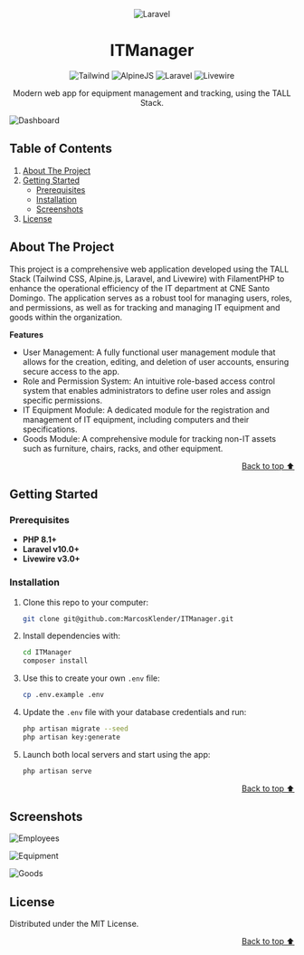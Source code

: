 <a id="readme-top"></a>

<div align="center">

![Laravel](https://upload.wikimedia.org/wikipedia/commons/thumb/9/9a/Laravel.svg/100px-Laravel.svg.png)

</div>

<h1 align="center">ITManager</h1>

<div align="center">

![Tailwind](https://img.shields.io/badge/Tailwind_CSS-38B2AC?style=for-the-badge&logo=tailwind-css&logoColor=white)
![AlpineJS](https://img.shields.io/badge/Alpine%20JS-8BC0D0?style=for-the-badge&logo=alpinedotjs&logoColor=black)
![Laravel](https://img.shields.io/badge/Laravel-FF2D20?style=for-the-badge&logo=laravel&logoColor=white)
![Livewire](https://img.shields.io/badge/livewire-4e56a6?style=for-the-badge&logo=livewire&logoColor=white)

Modern web app for equipment management and tracking, using the TALL Stack.

</div>

![Dashboard](https://i.ibb.co/JyBVQCN/ITManager-Escritorio.webp)


## Table of Contents

  <ol>
    <li>
      <a href="#about-the-project">About The Project</a>
    </li>
    <li>
      <a href="#getting-started">Getting Started</a>
      <ul>
        <li><a href="#prerequisites">Prerequisites</a></li>
        <li><a href="#installation">Installation</a></li>
        <li><a href="#screenshots">Screenshots</a></li>
      </ul>
    </li>
    <li><a href="#license">License</a></li>
  </ol>


## About The Project

This project is a comprehensive web application developed using the TALL Stack (Tailwind CSS, Alpine.js, Laravel, and Livewire) with FilamentPHP to enhance the operational efficiency of the IT department at CNE Santo Domingo. The application serves as a robust tool for managing users, roles, and permissions, as well as for tracking and managing IT equipment and goods within the organization.

**Features**
- User Management: A fully functional user management module that allows for the creation, editing, and deletion of user accounts, ensuring secure access to the app.
- Role and Permission System: An intuitive role-based access control system that enables administrators to define user roles and assign specific permissions.
- IT Equipment Module: A dedicated module for the registration and management of IT equipment, including computers and their specifications.
- Goods Module: A comprehensive module for tracking non-IT assets such as furniture, chairs, racks, and other equipment.

<p align="right"><a href="#readme-top">Back to top ⬆️</a></p>


## Getting Started

### Prerequisites

- **PHP 8.1+**
- **Laravel v10.0+**
- **Livewire v3.0+**

### Installation

1. Clone this repo to your computer:
   ```sh
   git clone git@github.com:MarcosKlender/ITManager.git
   ```
2. Install dependencies with:
   ```sh
   cd ITManager
   composer install
   ```
3. Use this to create your own `.env` file:
   ```sh
   cp .env.example .env
   ```
4. Update the `.env` file with your database credentials and run:
   ```sh
   php artisan migrate --seed
   php artisan key:generate
   ```
5. Launch both local servers and start using the app:
   ```sh
   php artisan serve
   ```

<p align="right"><a href="#readme-top">Back to top ⬆️</a></p>

## Screenshots

![Employees](https://i.ibb.co/hBRVMmf/ITManager-Funcionarios.webp)

![Equipment](https://i.ibb.co/74MVjg6/ITManager-Equipos.webp)

![Goods](https://i.ibb.co/NWh1Rsk/ITManager-Bienes.webp)

## License

Distributed under the MIT License.

<p align="right"><a href="#readme-top">Back to top ⬆️</a></p>
